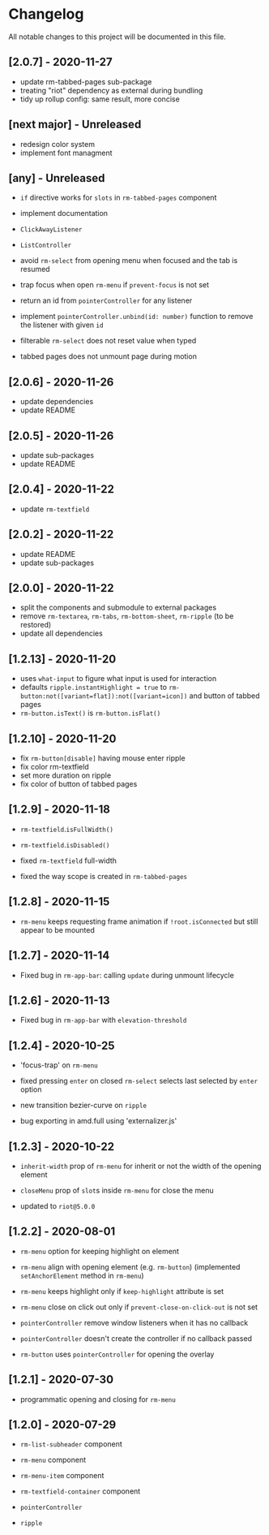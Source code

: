# Changelog
All notable changes to this project will be documented in this file.

## [2.0.7] - 2020-11-27
- update rm-tabbed-pages sub-package
- treating "riot" dependency as external during bundling
- tidy up rollup config: same result, more concise

## [next major] - Unreleased
- redesign color system
- implement font managment

## [any] - Unreleased
- `if` directive works for `slots` in `rm-tabbed-pages` component
- implement documentation
- `ClickAwayListener`
- `ListController`

- avoid `rm-select` from opening menu when focused and the tab is resumed
- trap focus when open `rm-menu` if `prevent-focus` is not set
- return an id from `pointerController` for any listener
- implement `pointerController.unbind(id: number)` function to remove the listener with given `id`
- filterable `rm-select` does not reset value when typed
- tabbed pages does not unmount page during motion

## [2.0.6] - 2020-11-26
- update dependencies
- update README

## [2.0.5] - 2020-11-26
- update sub-packages
- update README

## [2.0.4] - 2020-11-22
- update `rm-textfield`

## [2.0.2] - 2020-11-22
- update README
- update sub-packages

## [2.0.0] - 2020-11-22
- split the components and submodule to external packages
- remove `rm-textarea`, `rm-tabs`, `rm-bottom-sheet`, `rm-ripple` (to be restored)
- update all dependencies

## [1.2.13] - 2020-11-20
- uses `what-input` to figure what input is used for interaction
- defaults `ripple.instantHighlight = true` to `rm-button:not([variant=flat]):not([variant=icon])` and button of tabbed pages
- `rm-button.isText()` is `rm-button.isFlat()`

## [1.2.10] - 2020-11-20
- fix `rm-button[disable]` having mouse enter ripple
- fix color rm-textfield
- set more duration on ripple
- fix color of button of tabbed pages

## [1.2.9] - 2020-11-18
- `rm-textfield`.`isFullWidth()`
- `rm-textfield`.`isDisabled()`

- fixed `rm-textfield` full-width
- fixed the way scope is created in `rm-tabbed-pages`

## [1.2.8] - 2020-11-15
- `rm-menu` keeps requesting frame animation if `!root.isConnected` but still appear to be mounted

## [1.2.7] - 2020-11-14
- Fixed bug in `rm-app-bar`: calling `update` during unmount lifecycle

## [1.2.6] - 2020-11-13
- Fixed bug in `rm-app-bar` with `elevation-threshold`

## [1.2.4] - 2020-10-25
- 'focus-trap' on `rm-menu`

- fixed pressing `enter` on closed `rm-select` selects last selected by `enter` option
- new transition bezier-curve on `ripple`
- bug exporting in amd.full using 'externalizer.js'

## [1.2.3] - 2020-10-22
- `inherit-width` prop of `rm-menu` for inherit or not the width of the opening element
- `closeMenu` prop of `slot`s inside `rm-menu` for close the menu

- updated to `riot@5.0.0`

## [1.2.2] - 2020-08-01
- `rm-menu` option for keeping highlight on element
- `rm-menu` align with opening element (e.g. `rm-button`) (implemented `setAnchorElement` method in `rm-menu`)
- `rm-menu` keeps highlight only if `keep-highlight` attribute is set
- `rm-menu` close on click out only if `prevent-close-on-click-out` is not set

- `pointerController` remove window listeners when it has no callback
- `pointerController` doesn't create the controller if no callback passed
- `rm-button` uses `pointerController` for opening the overlay

## [1.2.1] - 2020-07-30
- programmatic opening and closing for `rm-menu`

## [1.2.0] - 2020-07-29
- `rm-list-subheader` component
- `rm-menu` component
- `rm-menu-item` component
- `rm-textfield-container` component
- `pointerController`

- `ripple`
